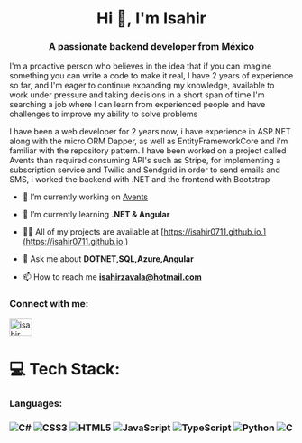 <h1 align="center">Hi 👋, I'm Isahir</h1>
<h3 align="center">A passionate backend developer from México</h3>

<p>I'm a proactive person who believes in the idea that if you can imagine something you can write a code to make it real, I have 2 years of experience so far, and I'm eager to continue expanding my knowledge, available to work under pressure and taking decisions in a short span of time I'm searching a job where I can learn from experienced people and have challenges to improve my ability to solve problems</p>

<p>I have been a web developer for 2 years now, i have experience in ASP.NET along with the micro ORM Dapper, as well as EntityFrameworkCore and i'm familiar with the repository pattern. I have been worked on a project called Avents than required consuming API's such as Stripe, for implementing a subscription service and Twilio and Sendgrid in order to send emails and SMS, i worked the backend with .NET and the frontend with Bootstrap</p>

- 🔭 I’m currently working on [Avents](avents.co)

- 🌱 I’m currently learning **.NET & Angular**

- 👨‍💻 All of my projects are available at [https://isahir0711.github.io.](https://isahir0711.github.io.)

- 💬 Ask me about **DOTNET,SQL,Azure,Angular**

- 📫 How to reach me **isahirzavala@hotmail.com**

<h3 align="left">Connect with me:</h3>
<p align="left">
<a href="https://linkedin.com/in/isahir zavala miranda" target="blank"><img align="center" src="https://raw.githubusercontent.com/rahuldkjain/github-profile-readme-generator/master/src/images/icons/Social/linked-in-alt.svg" alt="isahir zavala miranda" height="30" width="40" /></a>
</p>

# 💻 Tech Stack:

<h3 align="left">Languages:<h3>
  
![C#](https://img.shields.io/badge/c%23-%23239120.svg?style=for-the-badge&logo=c-sharp&logoColor=white) ![CSS3](https://img.shields.io/badge/css3-%231572B6.svg?style=for-the-badge&logo=css3&logoColor=white) ![HTML5](https://img.shields.io/badge/html5-%23E34F26.svg?style=for-the-badge&logo=html5&logoColor=white) ![JavaScript](https://img.shields.io/badge/javascript-%23323330.svg?style=for-the-badge&logo=javascript&logoColor=%23F7DF1E) ![TypeScript](https://img.shields.io/badge/typescript-%23007ACC.svg?style=for-the-badge&logo=typescript&logoColor=white) ![Python](https://img.shields.io/badge/python-3670A0?style=for-the-badge&logo=python&logoColor=ffdd54) ![C](https://img.shields.io/badge/c-%2300599C.svg?style=for-the-badge&logo=c&logoColor=white) 





